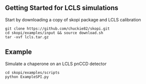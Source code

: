 ## Getting Started for LCLS simulations

Start by downloading a copy of skopi package and LCLS calibration
```
git clone https://github.com/chuckie82/skopi.git
cd skopi/examples/input && source download.sh
tar -xvf lcls.tar.gz
```

## Example

Simulate a chaperone on an LCLS pnCCD detector
```
cd skopi/examples/scripts
python ExampleSPI.py
```
